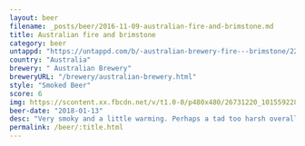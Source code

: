 ```yaml
---
layout: beer
filename: _posts/beer/2016-11-09-australian-fire-and-brimstone.md
title: Australian fire and brimstone
category: beer
untappd: "https://untappd.com/b/-australian-brewery-fire---brimstone/2210711"
country: "Australia"
brewery: " Australian Brewery"
breweryURL: "/brewery/australian-brewery.html"
style: "Smoked Beer"
score: 6
img: https://scontent.xx.fbcdn.net/v/t1.0-0/p480x480/26731220_10155922808108745_2847407894851207485_n.jpg?_nc_cat=111&_nc_ht=scontent.xx&oh=fcd7a4f15573ec852582109276cbb18c&oe=5CAF3589
beer-date: "2018-01-13"
desc: "Very smoky and a little warming. Perhaps a tad too harsh overall"
permalink: /beer/:title.html
---
```

